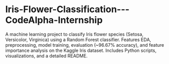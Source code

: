 # Iris-Flower-Classification---CodeAlpha-Internship
A machine learning project to classify Iris flower species (Setosa, Versicolor, Virginica) using a Random Forest classifier. Features EDA, preprocessing, model training, evaluation (~96.67% accuracy), and feature importance analysis on the Kaggle Iris dataset. Includes Python scripts, visualizations, and a detailed README.
